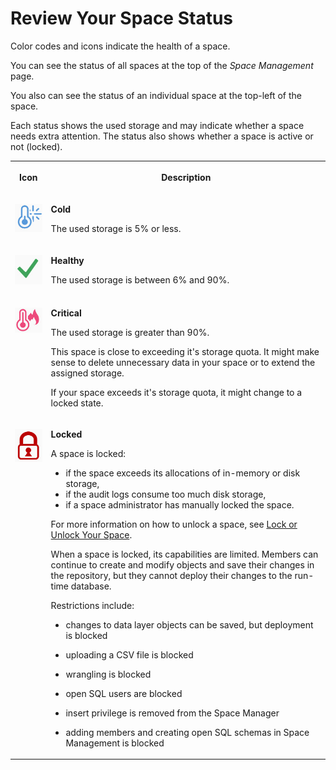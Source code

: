 <!-- loiob2915bf4c184465983f2ed055ebc00fc -->

# Review Your Space Status

Color codes and icons indicate the health of a space.

You can see the status of all spaces at the top of the *Space Management* page.

You also can see the status of an individual space at the top-left of the space.

Each status shows the used storage and may indicate whether a space needs extra attention. The status also shows whether a space is active or not \(locked\).


<table>
<tr>
<th valign="top">

Icon



</th>
<th valign="top">

Description



</th>
</tr>
<tr>
<td valign="top">

![](images/Cold_Space_Status_ff2d06e.jpg)



</td>
<td valign="top">

**Cold**

The used storage is 5% or less.



</td>
</tr>
<tr>
<td valign="top">

![](images/Green_Space_Status_f746833.jpg)



</td>
<td valign="top">

**Healthy**

The used storage is between 6% and 90%.



</td>
</tr>
<tr>
<td valign="top">

![](images/Hot_Space_Status_c64656e.jpg)



</td>
<td valign="top">

**Critical**

The used storage is greater than 90%.

This space is close to exceeding it's storage quota. It might make sense to delete unnecessary data in your space or to extend the assigned storage.

If your space exceeds it's storage quota, it might change to a locked state.



</td>
</tr>
<tr>
<td valign="top">

![](images/Status_Locked_Space_9fa9e79.jpg)



</td>
<td valign="top">

**Locked**

A space is locked:

-   if the space exceeds its allocations of in-memory or disk storage,
-   if the audit logs consume too much disk storage,
-   if a space administrator has manually locked the space.

For more information on how to unlock a space, see [Lock or Unlock Your Space](lock-or-unlock-your-space-c05b6a6.md).

When a space is locked, its capabilities are limited. Members can continue to create and modify objects and save their changes in the repository, but they cannot deploy their changes to the run-time database.

Restrictions include:

-   changes to data layer objects can be saved, but deployment is blocked

-   uploading a CSV file is blocked

-   wrangling is blocked

-   open SQL users are blocked

-   insert privilege is removed from the Space Manager

-   adding members and creating open SQL schemas in Space Management is blocked




</td>
</tr>
</table>

